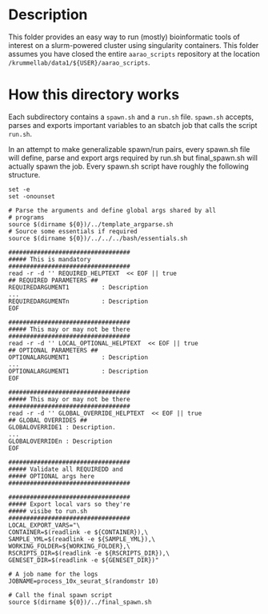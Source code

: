 # Description

This folder provides an easy way to run (mostly) bioinformatic tools of interest on a slurm-powered
cluster using singularity containers. This folder assumes you have closed the entire `aarao_scripts`
repository at the location `/krummellab/data1/${USER}/aarao_scripts`.

# How this directory works

Each subdirectory contains a `spawn.sh` and a `run.sh` file. `spawn.sh` accepts, parses and exports important variables to an sbatch job that calls
the script `run.sh`.

In an attempt to make generalizable spawn/run pairs, every spawn.sh file 
will define, parse and export args required by run.sh but final_spawn.sh will
actually spawn the job. Every spawn.sh script have roughly the following structure.
```
set -e
set -onounset

# Parse the arguments and define global args shared by all
# programs
source $(dirname ${0})/../template_argparse.sh
# Source some essentials if required
source $(dirname ${0})/../../../bash/essentials.sh

##################################
##### This is mandatory
##################################
read -r -d '' REQUIRED_HELPTEXT  << EOF || true
## REQUIRED PARAMETERS ##
REQUIREDARGUMENT1         : Description
...
REQUIREDARGUMENTn         : Description
EOF

##################################
##### This may or may not be there
##################################
read -r -d '' LOCAL_OPTIONAL_HELPTEXT  << EOF || true
## OPTIONAL PARAMETERS ##
OPTIONALARGUMENT1         : Description
...
OPTIONALARGUMENT1         : Description
EOF

##################################
##### This may or may not be there
##################################
read -r -d '' GLOBAL_OVERRIDE_HELPTEXT  << EOF || true
## GLOBAL OVERRIDES ##
GLOBALOVERRIDE1 : Description. 
...
GLOBALOVERRIDEn : Description
EOF

##################################
##### Validate all REQUIREDD and 
##### OPTIONAL args here
##################################

##################################
##### Export local vars so they're 
##### visibe to run.sh
##################################
LOCAL_EXPORT_VARS="\
CONTAINER=$(readlink -e ${CONTAINER}),\
SAMPLE_YML=$(readlink -e ${SAMPLE_YML}),\
WORKING_FOLDER=${WORKING_FOLDER},\
RSCRIPTS_DIR=$(readlink -e ${RSCRIPTS_DIR}),\
GENESET_DIR=$(readlink -e ${GENESET_DIR})"

# A job name for the logs
JOBNAME=process_10x_seurat_$(randomstr 10)

# Call the final spawn script
source $(dirname ${0})/../final_spawn.sh
```
